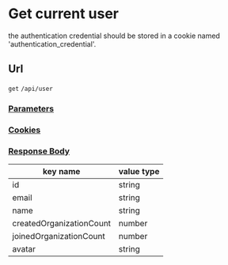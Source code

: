 # Get current user

the authentication credential should be stored in a cookie named 'authentication_credential'.

## Url

`get` `/api/user`

### [Parameters](./Parameters.html)

### [Cookies](./Cookies.html)

### [Response Body](./Response.html)

key name | value type
--- | ---
id | string
email | string
name | string
createdOrganizationCount | number
joinedOrganizationCount | number
avatar | string
